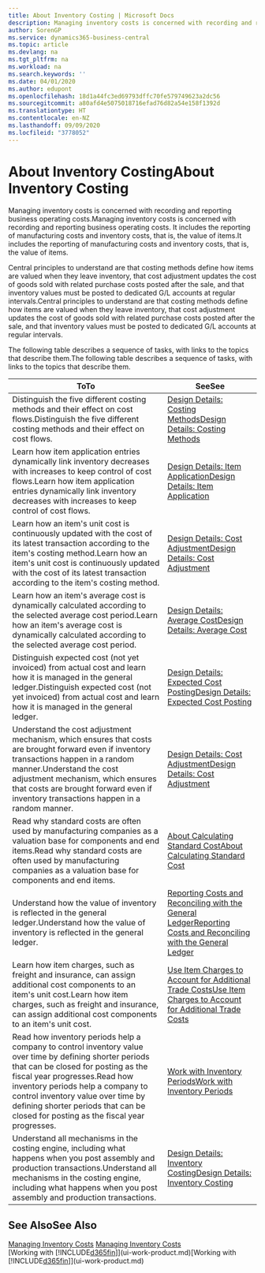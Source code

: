 ```yaml
---
title: About Inventory Costing | Microsoft Docs
description: Managing inventory costs is concerned with recording and reporting business operating costs. It includes the reporting of manufacturing costs and inventory costs, that is, the value of items.
author: SorenGP
ms.service: dynamics365-business-central
ms.topic: article
ms.devlang: na
ms.tgt_pltfrm: na
ms.workload: na
ms.search.keywords: ''
ms.date: 04/01/2020
ms.author: edupont
ms.openlocfilehash: 18d1a44fc3ed69793dffc70fe579749623a2dc56
ms.sourcegitcommit: a80afd4e5075018716efad76d82a54e158f1392d
ms.translationtype: HT
ms.contentlocale: en-NZ
ms.lasthandoff: 09/09/2020
ms.locfileid: "3778052"
---
```

# <a name="about-inventory-costing"></a><span data-ttu-id="7c585-104">About Inventory Costing</span><span class="sxs-lookup"><span data-stu-id="7c585-104">About Inventory Costing</span></span>
<span data-ttu-id="7c585-105">Managing inventory costs is concerned with recording and reporting business operating costs.</span><span class="sxs-lookup"><span data-stu-id="7c585-105">Managing inventory costs is concerned with recording and reporting business operating costs.</span></span> <span data-ttu-id="7c585-106">It includes the reporting of manufacturing costs and inventory costs, that is, the value of items.</span><span class="sxs-lookup"><span data-stu-id="7c585-106">It includes the reporting of manufacturing costs and inventory costs, that is, the value of items.</span></span>  

 <span data-ttu-id="7c585-107">Central principles to understand are that costing methods define how items are valued when they leave inventory, that cost adjustment updates the cost of goods sold with related purchase costs posted after the sale, and that inventory values must be posted to dedicated G/L accounts at regular intervals.</span><span class="sxs-lookup"><span data-stu-id="7c585-107">Central principles to understand are that costing methods define how items are valued when they leave inventory, that cost adjustment updates the cost of goods sold with related purchase costs posted after the sale, and that inventory values must be posted to dedicated G/L accounts at regular intervals.</span></span>  

 <span data-ttu-id="7c585-108">The following table describes a sequence of tasks, with links to the topics that describe them.</span><span class="sxs-lookup"><span data-stu-id="7c585-108">The following table describes a sequence of tasks, with links to the topics that describe them.</span></span>   

|<span data-ttu-id="7c585-109">**To**</span><span class="sxs-lookup"><span data-stu-id="7c585-109">**To**</span></span>|<span data-ttu-id="7c585-110">**See**</span><span class="sxs-lookup"><span data-stu-id="7c585-110">**See**</span></span>|  
|------------|-------------|  
|<span data-ttu-id="7c585-111">Distinguish the five different costing methods and their effect on cost flows.</span><span class="sxs-lookup"><span data-stu-id="7c585-111">Distinguish the five different costing methods and their effect on cost flows.</span></span>|[<span data-ttu-id="7c585-112">Design Details: Costing Methods</span><span class="sxs-lookup"><span data-stu-id="7c585-112">Design Details: Costing Methods</span></span>](design-details-costing-methods.md)|  
|<span data-ttu-id="7c585-113">Learn how item application entries dynamically link inventory decreases with increases to keep control of cost flows.</span><span class="sxs-lookup"><span data-stu-id="7c585-113">Learn how item application entries dynamically link inventory decreases with increases to keep control of cost flows.</span></span>|[<span data-ttu-id="7c585-114">Design Details: Item Application</span><span class="sxs-lookup"><span data-stu-id="7c585-114">Design Details: Item Application</span></span>](design-details-item-application.md)|  
|<span data-ttu-id="7c585-115">Learn how an item's unit cost is continuously updated with the cost of its latest transaction according to the item's costing method.</span><span class="sxs-lookup"><span data-stu-id="7c585-115">Learn how an item's unit cost is continuously updated with the cost of its latest transaction according to the item's costing method.</span></span>|[<span data-ttu-id="7c585-116">Design Details: Cost Adjustment</span><span class="sxs-lookup"><span data-stu-id="7c585-116">Design Details: Cost Adjustment</span></span>](design-details-cost-adjustment.md)|  
|<span data-ttu-id="7c585-117">Learn how an item's average cost is dynamically calculated according to the selected average cost period.</span><span class="sxs-lookup"><span data-stu-id="7c585-117">Learn how an item's average cost is dynamically calculated according to the selected average cost period.</span></span>|[<span data-ttu-id="7c585-118">Design Details: Average Cost</span><span class="sxs-lookup"><span data-stu-id="7c585-118">Design Details: Average Cost</span></span>](design-details-average-cost.md)|  
|<span data-ttu-id="7c585-119">Distinguish expected cost (not yet invoiced) from actual cost and learn how it is managed in the general ledger.</span><span class="sxs-lookup"><span data-stu-id="7c585-119">Distinguish expected cost (not yet invoiced) from actual cost and learn how it is managed in the general ledger.</span></span>|[<span data-ttu-id="7c585-120">Design Details: Expected Cost Posting</span><span class="sxs-lookup"><span data-stu-id="7c585-120">Design Details: Expected Cost Posting</span></span>](design-details-expected-cost-posting.md)|  
|<span data-ttu-id="7c585-121">Understand the cost adjustment mechanism, which ensures that costs are brought forward even if inventory transactions happen in a random manner.</span><span class="sxs-lookup"><span data-stu-id="7c585-121">Understand the cost adjustment mechanism, which ensures that costs are brought forward even if inventory transactions happen in a random manner.</span></span>|[<span data-ttu-id="7c585-122">Design Details: Cost Adjustment</span><span class="sxs-lookup"><span data-stu-id="7c585-122">Design Details: Cost Adjustment</span></span>](design-details-cost-adjustment.md)|  
|<span data-ttu-id="7c585-123">Read why standard costs are often used by manufacturing companies as a valuation base for components and end items.</span><span class="sxs-lookup"><span data-stu-id="7c585-123">Read why standard costs are often used by manufacturing companies as a valuation base for components and end items.</span></span>|[<span data-ttu-id="7c585-124">About Calculating Standard Cost</span><span class="sxs-lookup"><span data-stu-id="7c585-124">About Calculating Standard Cost</span></span>](finance-about-calculating-standard-cost.md)|  
|<span data-ttu-id="7c585-125">Understand how the value of inventory is reflected in the general ledger.</span><span class="sxs-lookup"><span data-stu-id="7c585-125">Understand how the value of inventory is reflected in the general ledger.</span></span>|[<span data-ttu-id="7c585-126">Reporting Costs and Reconciling with the General Ledger</span><span class="sxs-lookup"><span data-stu-id="7c585-126">Reporting Costs and Reconciling with the General Ledger</span></span>](finance-report-costs-and-reconcile-with-the-general-ledger.md)|  
|<span data-ttu-id="7c585-127">Learn how item charges, such as freight and insurance, can assign additional cost components to an item's unit cost.</span><span class="sxs-lookup"><span data-stu-id="7c585-127">Learn how item charges, such as freight and insurance, can assign additional cost components to an item's unit cost.</span></span>|[<span data-ttu-id="7c585-128">Use Item Charges to Account for Additional Trade Costs</span><span class="sxs-lookup"><span data-stu-id="7c585-128">Use Item Charges to Account for Additional Trade Costs</span></span>](payables-how-assign-item-charges.md)|  
|<span data-ttu-id="7c585-129">Read how inventory periods help a company to control inventory value over time by defining shorter periods that can be closed for posting as the fiscal year progresses.</span><span class="sxs-lookup"><span data-stu-id="7c585-129">Read how inventory periods help a company to control inventory value over time by defining shorter periods that can be closed for posting as the fiscal year progresses.</span></span>|[<span data-ttu-id="7c585-130">Work with Inventory Periods</span><span class="sxs-lookup"><span data-stu-id="7c585-130">Work with Inventory Periods</span></span>](finance-how-to-work-with-inventory-periods.md)|  
|<span data-ttu-id="7c585-131">Understand all mechanisms in the costing engine, including what happens when you post assembly and production transactions.</span><span class="sxs-lookup"><span data-stu-id="7c585-131">Understand all mechanisms in the costing engine, including what happens when you post assembly and production transactions.</span></span>|[<span data-ttu-id="7c585-132">Design Details: Inventory Costing</span><span class="sxs-lookup"><span data-stu-id="7c585-132">Design Details: Inventory Costing</span></span>](design-details-inventory-costing.md)|  

## <a name="see-also"></a><span data-ttu-id="7c585-133">See Also</span><span class="sxs-lookup"><span data-stu-id="7c585-133">See Also</span></span>
<span data-ttu-id="7c585-134">[Managing Inventory Costs](finance-manage-inventory-costs.md)  </span><span class="sxs-lookup"><span data-stu-id="7c585-134">[Managing Inventory Costs](finance-manage-inventory-costs.md)  </span></span>  
<span data-ttu-id="7c585-135">[Working with [!INCLUDE[d365fin](includes/d365fin_md.md)]](ui-work-product.md)</span><span class="sxs-lookup"><span data-stu-id="7c585-135">[Working with [!INCLUDE[d365fin](includes/d365fin_md.md)]](ui-work-product.md)</span></span>
